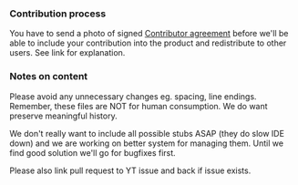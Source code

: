 ### Contribution process
You have to send a photo of signed [Contributor agreement] before we'll be able to include your contribution into the product and redistribute to other users. See link for explanation. 

### Notes on content
Please avoid any unnecessary changes eg. spacing, line endings. Remember, these files are NOT for human consumption. We do want preserve meaningful history.

We don't really want to include all possible stubs ASAP (they do slow IDE down) and we are working on better system for managing them. Until we find good solution we'll go for bugfixes first.

Please also link pull request to YT issue and back if issue exists.

[Contributor agreement]:http://www.jetbrains.org/display/IJOS/Contributor+Agreement
